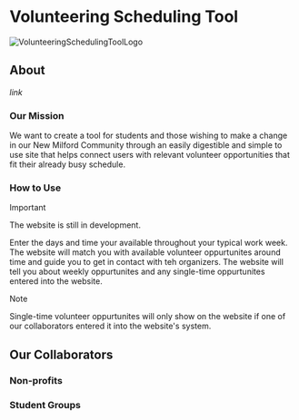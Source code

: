 # **Volunteering Scheduling Tool**
![VolunteeringSchedulingToolLogo](https://github.com/user-attachments/assets/dd2aec7d-e7f1-4cdd-a22c-3dc9a0dc8280)
## **About**
*link*
### **Our Mission**
We want to create a tool for students and those wishing to make a change in our New Milford Community through an easily digestible and simple to use site that helps connect users with relevant volunteer opportunities that fit their already busy schedule.
### **How to Use**
> [!IMPORTANT]
> The website is still in development.

Enter the days and time your available throughout your typical work week. The website will match you with available volunteer oppurtunites around time and guide you to get in contact with teh organizers. The website will tell you about weekly oppurtunites and any single-time oppurtunites entered into the website.

> [!NOTE]
> Single-time volunteer oppurtunites will only show on the website if one of our collaborators entered it into the website's system.
## **Our Collaborators**

### **Non-profits**

### **Student Groups**
